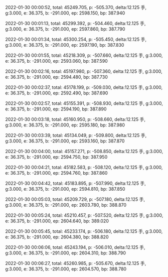 2022-01-30 00:00:52, total: 45249.705, p: -505.370, delta:12.125 手, g:3.000, e: 36.375, b: -291.000, ep: 2598.150, bp: 387.940

2022-01-30 00:01:13, total: 45299.392, p: -504.460, delta:12.125 手, g:3.000, e: 36.375, b: -291.000, ep: 2597.860, bp: 387.790

2022-01-30 00:01:34, total: 45300.254, p: -505.450, delta:12.125 手, g:3.000, e: 36.375, b: -291.000, ep: 2597.190, bp: 387.830

2022-01-30 00:01:55, total: 45218.309, p: -507.660, delta:12.125 手, g:3.000, e: 36.375, b: -291.000, ep: 2593.060, bp: 387.590

2022-01-30 00:02:16, total: 45197.980, p: -507.360, delta:12.125 手, g:3.000, e: 36.375, b: -291.000, ep: 2594.480, bp: 387.730

2022-01-30 00:02:37, total: 45178.199, p: -509.030, delta:12.125 手, g:3.000, e: 36.375, b: -291.000, ep: 2592.490, bp: 387.690

2022-01-30 00:02:57, total: 45155.391, p: -508.930, delta:12.125 手, g:3.000, e: 36.375, b: -291.000, ep: 2594.190, bp: 387.890

2022-01-30 00:03:18, total: 45160.950, p: -508.660, delta:12.125 手, g:3.000, e: 36.375, b: -291.000, ep: 2595.180, bp: 387.980

2022-01-30 00:03:39, total: 45134.049, p: -509.800, delta:12.125 手, g:3.000, e: 36.375, b: -291.000, ep: 2593.160, bp: 387.870

2022-01-30 00:04:00, total: 45157.271, p: -508.850, delta:12.125 手, g:3.000, e: 36.375, b: -291.000, ep: 2594.750, bp: 387.950

2022-01-30 00:04:21, total: 45182.583, p: -508.120, delta:12.125 手, g:3.000, e: 36.375, b: -291.000, ep: 2594.760, bp: 387.860

2022-01-30 00:04:42, total: 45183.895, p: -507.990, delta:12.125 手, g:3.000, e: 36.375, b: -291.000, ep: 2594.810, bp: 387.850

2022-01-30 00:05:03, total: 45209.729, p: -507.180, delta:12.125 手, g:3.000, e: 36.375, b: -291.000, ep: 2603.780, bp: 388.870

2022-01-30 00:05:24, total: 45210.457, p: -507.520, delta:12.125 手, g:3.000, e: 36.375, b: -291.000, ep: 2604.640, bp: 389.020

2022-01-30 00:05:45, total: 45233.174, p: -506.180, delta:12.125 手, g:3.000, e: 36.375, b: -291.000, ep: 2604.380, bp: 388.820

2022-01-30 00:06:06, total: 45243.194, p: -506.010, delta:12.125 手, g:3.000, e: 36.375, b: -291.000, ep: 2604.310, bp: 388.790

2022-01-30 00:06:27, total: 45260.985, p: -505.670, delta:12.125 手, g:3.000, e: 36.375, b: -291.000, ep: 2604.570, bp: 388.780